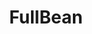 ---
index: 1
layout: fragment
parent: beans
title: FullBean
links:
    GitHub: https://github.com/cufyorg/framework/blob/master/src/main/java/cufy/beans/FullBean.java
    Javadoc: https://framework.cufy.org/javadoc/cufy/beans/FullBean.html
description: >-
    An abstract for the behavior of a bean that can store elements
    even if it has no field to store it in.
---